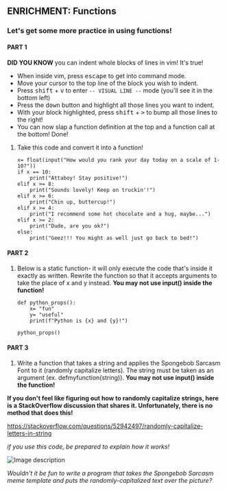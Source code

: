 ## ENRICHMENT: Functions
### Let's get some more practice in using functions!



#### PART 1

**DID YOU KNOW** you can indent whole blocks of lines in vim! It's true!

- When inside vim, press <kbd>escape</kbd> to get into command mode.
- Move your cursor to the top line of the block you wish to indent.
- Press <kbd>shift</kbd> + <kbd>v</kbd> to enter `-- VISUAL LINE --` mode (you'll see it in the bottom left)
- Press the <kbd>down</kbd> button and highlight all those lines you want to indent.
- With your block highlighted, press <kbd>shift</kbd> + <kbd>></kbd> to bump all those lines to the right!
- You can now slap a function definition at the top and a function call at the bottom! Done!

1. Take this code and convert it into a function!

       x= float(input("How would you rank your day today on a scale of 1-10?"))
       if x == 10:
           print("Attaboy! Stay positive!")
       elif x >= 8:
           print("Sounds lovely! Keep on truckin'!")
       elif x >= 6:
           print("Chin up, buttercup!")                    
       elif x >= 4:            
           print("I recommend some hot chocolate and a hug, maybe...")               
       elif x >= 2:
           print("Dude, are you ok?")                   
       else:
           print("Geez!!! You might as well just go back to bed!")
            
#### PART 2

1. Below is a static function- it will only execute the code that's inside it exactly as written. Rewrite the function so that it accepts arguments to take the place of x and y instead. **You may not use input() inside the function!**

       def python_props():
           x= "fun"
           y= "useful"
           print(f"Python is {x} and {y}!")

       python_props()

#### PART 3

1. Write a function that takes a string and applies the Spongebob Sarcasm Font to it (randomly capitalize letters). The string must be taken as an argument (ex. defmyfunction(string)). **You may not use input() inside the function!**

**If you don't feel like figuring out how to randomly capitalize strings, here is a StackOverflow discussion that shares it. Unfortunately, there is no method that does this!**

https://stackoverflow.com/questions/52942497/randomly-capitalize-letters-in-string

*if you use this code, be prepared to explain how it works!*

![Image description](https://github.com/csfeeser/TLG-Python/blob/master/enrichment/download.jpg?raw=true)

*Wouldn't it be fun to write a program that takes the Spongebob Sarcasm meme template and puts the randomly-capitalized text over the picture?*
 
            
